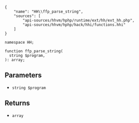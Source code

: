 ``` yamlmeta
{
    "name": "HH\\ffp_parse_string",
    "sources": [
        "api-sources/hhvm/hphp/runtime/ext/hh/ext_hh.php",
        "api-sources/hhvm/hphp/hack/hhi/functions.hhi"
    ]
}
```




``` Hack
namespace HH;

function ffp_parse_string(
  string $program,
): array;
```




## Parameters




+ ` string $program `




## Returns




* ` array `
<!-- HHAPIDOC -->
